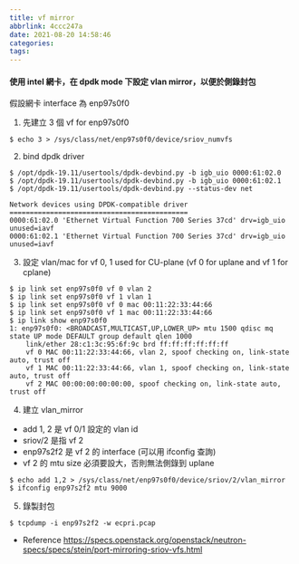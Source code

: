 ```yaml
---
title: vf mirror
abbrlink: 4ccc247a
date: 2021-08-20 14:58:46
categories:
tags:
---
```

#### 使用 intel 網卡，在 dpdk mode 下設定 vlan mirror，以便於側錄封包
假設網卡 interface 為 enp97s0f0
1. 先建立 3 個 vf for enp97s0f0
```shell
$ echo 3 > /sys/class/net/enp97s0f0/device/sriov_numvfs
```
2. bind dpdk driver
```shell
$ /opt/dpdk-19.11/usertools/dpdk-devbind.py -b igb_uio 0000:61:02.0
$ /opt/dpdk-19.11/usertools/dpdk-devbind.py -b igb_uio 0000:61:02.1
$ /opt/dpdk-19.11/usertools/dpdk-devbind.py --status-dev net

Network devices using DPDK-compatible driver
============================================
0000:61:02.0 'Ethernet Virtual Function 700 Series 37cd' drv=igb_uio unused=iavf
0000:61:02.1 'Ethernet Virtual Function 700 Series 37cd' drv=igb_uio unused=iavf
```
3. 設定 vlan/mac for vf 0, 1 used for CU-plane (vf 0 for uplane and vf 1 for cplane)
```shell
$ ip link set enp97s0f0 vf 0 vlan 2
$ ip link set enp97s0f0 vf 1 vlan 1
$ ip link set enp97s0f0 vf 0 mac 00:11:22:33:44:66
$ ip link set enp97s0f0 vf 1 mac 00:11:22:33:44:66
$ ip link show enp97s0f0
1: enp97s0f0: <BROADCAST,MULTICAST,UP,LOWER_UP> mtu 1500 qdisc mq state UP mode DEFAULT group default qlen 1000
    link/ether 28:c1:3c:95:6f:9c brd ff:ff:ff:ff:ff:ff
    vf 0 MAC 00:11:22:33:44:66, vlan 2, spoof checking on, link-state auto, trust off
    vf 1 MAC 00:11:22:33:44:66, vlan 1, spoof checking on, link-state auto, trust off
    vf 2 MAC 00:00:00:00:00:00, spoof checking on, link-state auto, trust off
```
4. 建立 vlan_mirror
  * add 1, 2 是 vf 0/1 設定的 vlan id
  * sriov/2 是指 vf 2
  * enp97s2f2 是 vf 2 的 interface (可以用 ifconfig 查詢)
  * vf 2 的 mtu size 必須要設大，否則無法側錄到 uplane
```
$ echo add 1,2 > /sys/class/net/enp97s0f0/device/sriov/2/vlan_mirror
$ ifconfig enp97s2f2 mtu 9000
```
5. 錄製封包
```
$ tcpdump -i enp97s2f2 -w ecpri.pcap
```
* Reference
https://specs.openstack.org/openstack/neutron-specs/specs/stein/port-mirroring-sriov-vfs.html